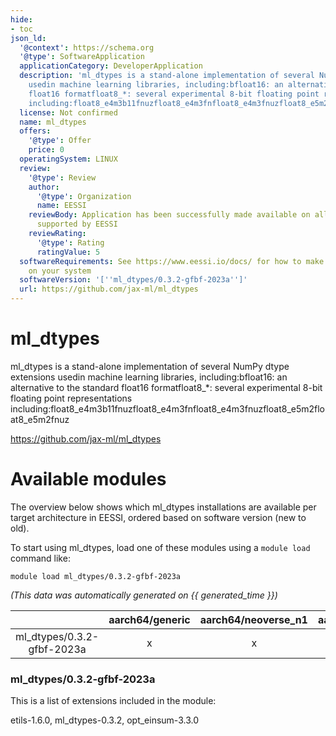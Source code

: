 ```yaml
---
hide:
- toc
json_ld:
  '@context': https://schema.org
  '@type': SoftwareApplication
  applicationCategory: DeveloperApplication
  description: 'ml_dtypes is a stand-alone implementation of several NumPy dtype extensions
    usedin machine learning libraries, including:bfloat16: an alternative to the standard
    float16 formatfloat8_*: several experimental 8-bit floating point representations
    including:float8_e4m3b11fnuzfloat8_e4m3fnfloat8_e4m3fnuzfloat8_e5m2float8_e5m2fnuz'
  license: Not confirmed
  name: ml_dtypes
  offers:
    '@type': Offer
    price: 0
  operatingSystem: LINUX
  review:
    '@type': Review
    author:
      '@type': Organization
      name: EESSI
    reviewBody: Application has been successfully made available on all architectures
      supported by EESSI
    reviewRating:
      '@type': Rating
      ratingValue: 5
  softwareRequirements: See https://www.eessi.io/docs/ for how to make EESSI available
    on your system
  softwareVersion: '[''ml_dtypes/0.3.2-gfbf-2023a'']'
  url: https://github.com/jax-ml/ml_dtypes
---
```


ml_dtypes
=========


ml_dtypes is a stand-alone implementation of several NumPy dtype extensions usedin machine learning libraries, including:bfloat16: an alternative to the standard float16 formatfloat8_*: several experimental 8-bit floating point representations including:float8_e4m3b11fnuzfloat8_e4m3fnfloat8_e4m3fnuzfloat8_e5m2float8_e5m2fnuz

https://github.com/jax-ml/ml_dtypes
# Available modules


The overview below shows which ml_dtypes installations are available per target architecture in EESSI, ordered based on software version (new to old).

To start using ml_dtypes, load one of these modules using a `module load` command like:

```shell
module load ml_dtypes/0.3.2-gfbf-2023a
```

*(This data was automatically generated on {{ generated_time }})*

| |aarch64/generic|aarch64/neoverse_n1|aarch64/neoverse_v1|aarch64/nvidia/grace|x86_64/generic|x86_64/amd/zen2|x86_64/amd/zen3|x86_64/amd/zen4|x86_64/intel/cascadelake|x86_64/intel/haswell|x86_64/intel/icelake|x86_64/intel/sapphirerapids|x86_64/intel/skylake_avx512|
| :---: | :---: | :---: | :---: | :---: | :---: | :---: | :---: | :---: | :---: | :---: | :---: | :---: | :---: |
|ml_dtypes/0.3.2-gfbf-2023a|x|x|x|x|x|x|x|x|x|x|x|x|x|


### ml_dtypes/0.3.2-gfbf-2023a

This is a list of extensions included in the module:

etils-1.6.0, ml_dtypes-0.3.2, opt_einsum-3.3.0